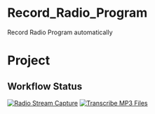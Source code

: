 # Record_Radio_Program

Record Radio Program automatically


# Project

## Workflow Status
[![Radio Stream Capture](https://github.com/NaruEcho/Record_Radio_Program/actions/workflows/radio-stream-capture.yml/badge.svg)](https://github.com/NaruEcho/Record_Radio_Program/actions/workflows/radio-stream-capture.yml)
[![Transcribe MP3 Files](https://github.com/NaruEcho/Record_Radio_Program/actions/workflows/transcribe.yml/badge.svg)](https://github.com/NaruEcho/Record_Radio_Program/actions/workflows/transcribe.yml)
